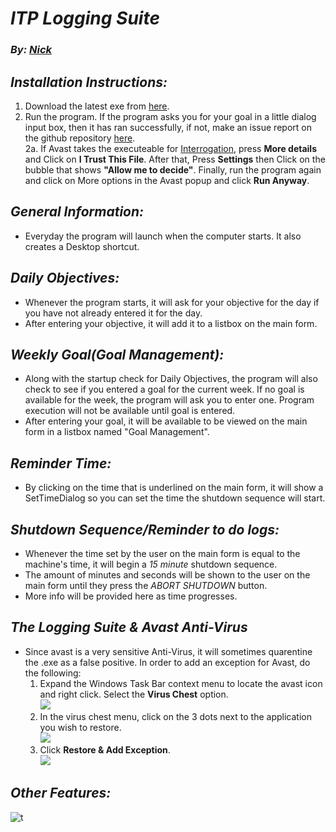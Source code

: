 # ***ITP Logging Suite***
### *By: [Nick](http://steamcommunity.com/profiles/76561198124391666)*

## *Installation Instructions:*
1. Download the latest exe from [here](https://github.com/nicksuperiorservers/loggingSuite/releases/latest).
2. Run the program. If the program asks you for your goal in a little dialog input box, then it has ran successfully, if not, make an issue report on the github repository [here](https://github.com/nicksuperiorservers/loggingSuite/issues/new). <br>
2a. If Avast takes the executeable for <a href = https://github.com/nicksuperiorservers/loggingSuite/blob/master/Images/Interro.png>Interrogation</a>, press <b>More details</b> and Click on <b>I Trust This File</b>. After that, Press <b>Settings</b> then Click on the bubble that shows <b>"Allow me to decide"</b>. Finally, run the program again and click on More options in the Avast popup and click <b>Run Anyway</b>.

## *General Information:*
- Everyday the program will launch when the computer starts. It also creates a Desktop shortcut.
## *Daily Objectives:*
- Whenever the program starts, it will ask for your objective for the day if you have not already entered it for the day.
- After entering your objective, it will add it to a listbox on the main form.
## *Weekly Goal(Goal Management):*
- Along with the startup check for Daily Objectives, the program will also check to see if you entered a goal for the current week. If no goal is available for the week, the program will ask you to enter one. Program execution will not be available until goal is entered.
- After entering your goal, it will be available to be viewed on the main form in a listbox named "Goal Management".
## *Reminder Time:*
- By clicking on the time that is underlined on the main form, it will show a SetTimeDialog so you can set the time the shutdown sequence will start.
## *Shutdown Sequence/Reminder to do logs:*
- Whenever the time set by the user on the main form is equal to the machine's time, it will begin a *15 minute* shutdown sequence.
- The amount of minutes and seconds will be shown to the user on the main form until they press the *ABORT SHUTDOWN* button.
- More info will be provided here as time progresses.
## *The Logging Suite & Avast Anti-Virus*
- Since avast is a very sensitive Anti-Virus, it will sometimes quarentine the .exe as a false positive. In order to add an exception for Avast, do the following:
  1) Expand the Windows Task Bar context menu to locate the avast icon and right click. Select the <b>Virus Chest</b> option.<br>
  ![](https://github.com/nicksuperiorservers/loggingSuite/blob/master/Images/avast1.png)<br>
  2) In the virus chest menu, click on the 3 dots next to the application you wish to restore.<br>
  ![](https://github.com/nicksuperiorservers/loggingSuite/blob/master/Images/Avast2.png)<br>
  3) Click <b>Restore & Add Exception</b>.<br>
  ![](https://github.com/nicksuperiorservers/loggingSuite/blob/master/Images/Avast3.png)<br>
## *Other Features:*
![t](https://github.com/nicksuperiorservers/loggingSuite/blob/master/Images/AllFeatures.png)
